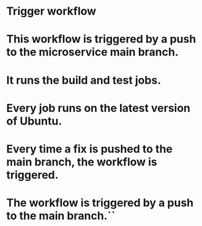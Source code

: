 # Trigger workflow
# This workflow is triggered by a push to the microservice main branch.
# It runs the build and test jobs.
# Every job runs on the latest version of Ubuntu.
# Every time a fix is pushed to the main branch, the workflow is triggered.
# The workflow is triggered by a push to the main branch.``
